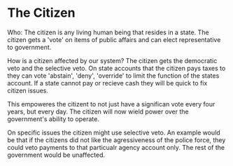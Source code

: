 # The Citizen

Who: The citizen is any living human being that resides in a state.  The citizen gets a 'vote' on items of public affairs and can elect representative to government.

How is a citizen affected by our system?  The citizen gets the democratic veto and the selective veto. On state accounts that the citizen pays taxes to they can vote 'abstain', 'deny', 'override' to limit the function of the states account. If a state cannot pay or recieve cash they will be quick to fix citizen issues.

This empoweres the citizent to not just have a significan vote every four years, but every day.  The citizen will now wield power over the government's ability to operate.

On specific issues the citizen might use selective veto. An example would be that if the citizens did not like the agressiveness of the police force, they could veto payments to that particualr agency account only.  The rest of the government would be unaffected.
